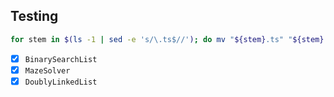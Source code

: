 ## Testing

```bash
for stem in $(ls -1 | sed -e 's/\.ts$//'); do mv "${stem}.ts" "${stem}.spec.ts"; done
```

- [x] `BinarySearchList`
- [x] `MazeSolver`
- [x] `DoublyLinkedList`

